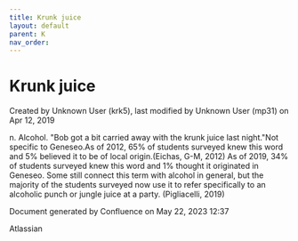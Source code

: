 ```yaml
---
title: Krunk juice
layout: default
parent: K
nav_order:
---
```


# Krunk juice

Created by  Unknown User (krk5), last modified by  Unknown User (mp31) on Apr 12, 2019

n. Alcohol. &quot;Bob got a bit carried away with the krunk juice last night.&quot;Not specific to Geneseo.As of 2012, 65% of students surveyed knew this word and 5% believed it to be of local origin.(Eichas, G-M, 2012) As of 2019, 34% of students surveyed knew this word and 1% thought it originated in Geneseo. Some still connect this term with alcohol in general, but the majority of the students surveyed now use it to refer specifically to an alcoholic punch or jungle juice at a party. (Pigliacelli, 2019)

Document generated by Confluence on May 22, 2023 12:37

Atlassian
